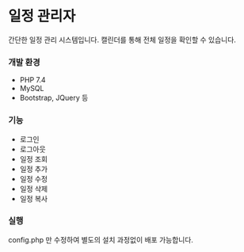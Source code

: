 # 일정 관리자

간단한 일정 관리 시스템입니다.
캘린더를 통해 전체 일정을 확인할 수 있습니다.

### 개발 환경

- PHP 7.4
- MySQL
- Bootstrap, JQuery 등

### 기능

- 로그인
- 로그아웃
- 일정 조회
- 일정 추가
- 일정 수정
- 일정 삭제
- 일정 복사

### 실행

config.php 만 수정하여 별도의 설치 과정없이 배포 가능합니다.
